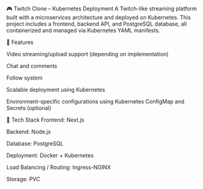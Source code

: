 🎮 Twitch Clone – Kubernetes Deployment
A Twitch-like streaming platform built with a microservices architecture and deployed on Kubernetes. This project includes a frontend, backend API, and PostgreSQL database, all containerized and managed via Kubernetes YAML manifests.

🚀 Features

Video streaming/upload support (depending on implementation)

Chat and comments

Follow system

Scalable deployment using Kubernetes

Environment-specific configurations using Kubernetes ConfigMap and Secrets (optional)

🧱 Tech Stack
Frontend: Next.js 

Backend: Node.js

Database: PostgreSQL

Deployment: Docker + Kubernetes

Load Balancing / Routing: Ingress-NGINX 

Storage: PVC 
